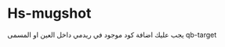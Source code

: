 # Hs-mugshot


يجب عليك اضافة كود موجود في ريدمي داخل العين او المسمى  qb-target

<!-- 
		["weedpro"] = {
		name = 'weedpro',
		coords = vector3(474.65, -1014.51, 26.27),
		length = 1.6,
		width = 1,
		heading = 270,
		debugPoly = false,
  minZ = 22.27,
  maxZ = 26.27,
			  options = {
				{
					event = 'Hs-mugshot:client:takemugshot',
					type = 'client',
					icon = 'fas fa-camera',
					label = 'اخذ صوره للمجرم ورفعه لدوله',
				},
			},	
		distance = 2.5,	 
	},

 -->
